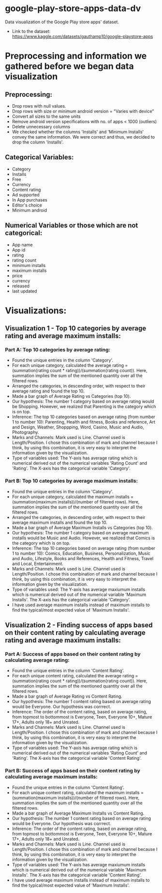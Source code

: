 # google-play-store-apps-data-dv
Data visualization of the Google Play store apps' dataset.
- Link to the dataset: https://www.kaggle.com/datasets/gauthamp10/google-playstore-apps

# Preprocessing and information we gathered before we began data visualization

## Preprocessing:
- Drop rows with null values.
- Drop rows with size or minimum android version = "Varies with device"
- Convert all sizes to the same units
- Remove android version specifications with no. of apps < 1000 (outliers)
- Delete unnecessary columns
- We checked whether the columns 'Installs' and 'Minimum Installs' convey the same information. We were correct and thus, we decided to drop the column 'Installs'.

## Categorical Variables:
- Category
- Installs
- Free
- Currency
- Content rating
- Ad supported
- In App purchases
- Editor's choice
- Minimum android

## Numerical Variables or those which are not categorical:
- App name
- App id
- rating
- rating count
- minimum installs
- maximum installs
- price
- currency
- released
- last updated

# Visualizations:
## Visualization 1 - Top 10 categories by average rating and average maximum installs:
### Part A: Top 10 categories by average rating:
- Found the unique entries in the column 'Category'.
- For each unique category, calculated the average rating = (summation(rating count * rating))/(summation(rating count)). Here, summation implies the sum of the mentioned quantity over all the filtered rows.
- Arranged the categories, in descending order, with respect to their average rating and found the top 10.
- Made a bar graph of Average Rating vs Categories (top 10).
- Our hypothesis: The number 1 category based on average rating would be Shopping. However, we realized that Parenting is the category which is on top.
- Inference: The top 10 categories based on average rating (from number 1 to number 10): Parenting, Health and fitness, Books and reference, Art and Design, Weather, Shoppping, Word, Casino, Music and Audio, Photography.
- Marks and Channels: Mark used is Line. Channel used is Length/Position. I chose this combination of mark and channel because I think, by using this combination, it is very easy to interpret the information given by the visualization.
- Type of variables used: The Y-axis has average rating which is numerical derived out of the numerical variables 'Rating Count' and 'Rating'. The X-axis has the categorical variable 'Category'.
### Part B: Top 10 categories by average maximum installs:
- Found the unique entries in the column 'Category'.
- For each unique category, calculated the maximum installs = (summation(maximum installs))/(number of filtered rows). Here, summation implies the sum of the mentioned quantity over all the filtered rows.
- Arranged the categories, in descending order, with respect to their average maximum installs and found the top 10.
- Made a bar graph of Average Maximum Installs vs Categories (top 10).
- Our hypothesis: The number 1 category based on average maximum installs would be Music and Audio. However, we realized that Comics is the category which is on top.
- Inference: The top 10 categories based on average rating (from number 1 to number 10): Comics, Education, Business, Personalization, Music and Audio, Lifestyle, Books and References, Health and Fitness, Travel and Local, Entertainment.
- Marks and Channels: Mark used is Line. Channel used is Length/Position. I chose this combination of mark and channel because I think, by using this combination, it is very easy to interpret the information given by the visualization.
- Type of variables used: The Y-axis has average maxiumum installs which is numerical derived out of the numerical variable 'Maximum Installs'. The X-axis has the categorical variable 'Category'.
- I have used average maximum installs instead of maximum installs to find the typical/most expected value of 'Maximum Installs'.

## Visualization 2 - Finding success of apps based on their content rating by calculating average rating and average maximum installs:
### Part A: Success of apps based on their content rating by calculating average rating:
- Found the unique entries in the column 'Content Rating'.
- For each unique content rating, calculated the average rating = (summation(rating count * rating))/(summation(rating count)). Here, summation implies the sum of the mentioned quantity over all the filtered rows.
- Made a bar graph of Average Rating vs Content Rating.
- Our hypothesis: The number 1 content rating based on average rating would be Everyone. Our hypothesis was corrrect.
- Inference: The order of the content rating, based on average rating, from topmost to bottommost is Everyone, Teen, Everyone 10+, Mature 17+, Adults only 18+ and Unrated.
- Marks and Channels: Mark used is Line. Channel used is Length/Position. I chose this combination of mark and channel because I think, by using this combination, it is very easy to interpret the information given by the visualization.
- Type of variables used: The Y-axis has average rating which is numerical derived out of the numerical variables 'Rating Count' and 'Rating'. The X-axis has the categorical variable 'Content Rating'.
### Part B: Success of apps based on their content rating by calculating average maximum installs:
- Found the unique entries in the column 'Content Rating'.
- For each unique content rating, calculated the maximum installs = (summation(maximum installs))/(number of filtered rows). Here, summation implies the sum of the mentioned quantity over all the filtered rows.
- Made a bar graph of Average Maximum Installs vs Content Rating.
- Our hypothesis: The number 1 content rating based on average rating would be Everyone. Our hypothesis was corrrect.
- Inference: The order of the content rating, based on average rating, from topmost to bottommost is Everyone, Teen, Everyone 10+, Mature 17+, Adults only 18+ and Unrated.
- Marks and Channels: Mark used is Line. Channel used is Length/Position. I chose this combination of mark and channel because I think, by using this combination, it is very easy to interpret the information given by the visualization.
- Type of variables used: The Y-axis has average maxiumum installs which is numerical derived out of the numerical variable 'Maximum Installs'. The X-axis has the categorical variable 'Content Rating'.
- I have used average maximum installs instead of maximum installs to find the typical/most expected value of 'Maximum Installs'.
